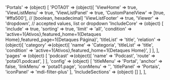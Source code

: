 <!-- IDEAL CONFIGURATION FOR THE MODEL -->

'Portals' => (object) [
    'POTA01' => (object)[
        'ViewHome' => true,
        'ViewListMenu' => true,
        'ViewListPanel' => true,
        'CustomPanelView' => [true, '#ffa500'], // [boolean, hexadecimal]
        'ViewListFooter' => true,
        'Viewer' => 'dropdown', // accepted values, list or dropdown
        'IncludeCore' => (object) [
            'include' => true,
            'sorting' => true,
            'limit' => 'all',
            'condition' => 'active=1{Ativos},featured_home=1{Detaques Home},featured_page=1{Detaques Página}',
            'titleList' => 'title',
            'relation' => (object)[
                'category' =>(object)[
                    'name' => 'Categoria',
                    'titleList' => 'title',
                    'condition' => 'active=1{Ativos},featured_home=1{Detaques Home}',
                ]
            ],
        ],
        'pages' => (object) [
            'podcast' =>(object)[
                'name' => 'Podcast',
                'route' => 'pota01.podcast',
            ]
        ],
        'config' => (object) [
            'titleMenu' => 'Portal',
            'anchor' =>  false,
            'linkMenu' => 'pota01.page',
            'iconMenu' => '',
            'titlePanel' => 'Portais',
            'iconPanel' => 'mdi-filter-plus'
        ],
        'IncludeSections' => (object) []
    ],
],

